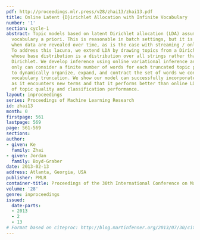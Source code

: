 ```yaml
---
pdf: http://proceedings.mlr.press/v28/zhai13/zhai13.pdf
title: Online Latent {D}irichlet Allocation with Infinite Vocabulary
number: '1'
section: cycle-1
abstract: Topic models based on latent Dirichlet allocation (LDA) assume a predefined
  vocabulary a priori. This is reasonable in batch settings, but it is not reasonable
  when data are revealed over time, as is the case with streaming / online algorithms.
  To address this lacuna, we extend LDA by drawing topics from a Dirichlet process
  whose base distribution is a distribution over all strings rather than from a finite
  Dirichlet. We develop inference using online variational inference and because we
  only can consider a finite number of words for each truncated topic propose heuristics
  to dynamically organize, expand, and contract the set of words we consider in our
  vocabulary truncation. We show our model can successfully incorporate new words
  as it encounters new terms and that it performs better than online LDA in evaluations
  of topic quality and classification performance.
layout: inproceedings
series: Proceedings of Machine Learning Research
id: zhai13
month: 0
firstpage: 561
lastpage: 569
page: 561-569
sections: 
author:
- given: Ke
  family: Zhai
- given: Jordan
  family: Boyd-Graber
date: 2013-02-13
address: Atlanta, Georgia, USA
publisher: PMLR
container-title: Proceedings of the 30th International Conference on Machine Learning
volume: '28'
genre: inproceedings
issued:
  date-parts:
  - 2013
  - 2
  - 13
# Format based on citeproc: http://blog.martinfenner.org/2013/07/30/citeproc-yaml-for-bibliographies/
---
```

